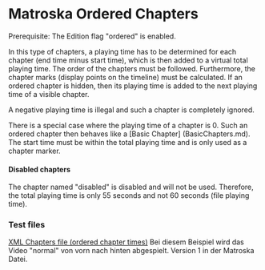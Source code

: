 # Matroska Ordered Chapters
Prerequisite: The Edition flag "ordered" is enabled.

In this type of chapters, a playing time has to be determined for each chapter (end time minus start time), which is then added to a virtual total playing time. The order of the chapters must be followed. Furthermore, the chapter marks (display points on the timeline) must be calculated. If an ordered chapter is hidden, then its playing time is added to the next playing time of a visible chapter.

A negative playing time is illegal and such a chapter is completely ignored.

There is a special case where the playing time of a chapter is 0. Such an ordered chapter then behaves like a [Basic Chapter] (BasicChapters.md). The start time must be within the total playing time and is only used as a chapter marker.

#### Disabled chapters
The chapter named "disabled" is disabled and will not be used. Therefore, the total playing time is only 55 seconds and not 60 seconds (file playing time).

### Test files
[XML Chapters file (ordered chapter times)](https://github.com/hubblec4/Matroska-Playback/blob/master/files/OrderedChapters/OrderedChapters_ordered.xml)
Bei diesem Beispiel wird das Video "normal" von vorn nach hinten abgespielt. Version 1 in der Matroska Datei.